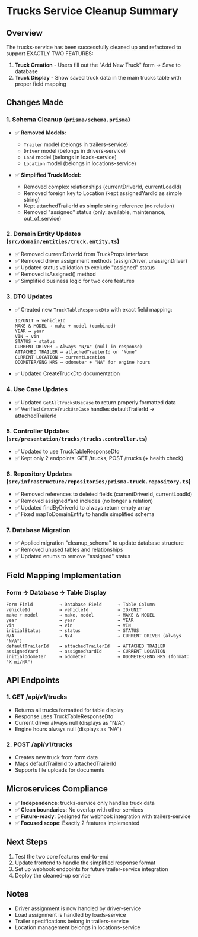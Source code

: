 # Trucks Service Cleanup Summary

## Overview
The trucks-service has been successfully cleaned up and refactored to support EXACTLY TWO FEATURES:
1. **Truck Creation** - Users fill out the "Add New Truck" form → Save to database
2. **Truck Display** - Show saved truck data in the main trucks table with proper field mapping

## Changes Made

### 1. Schema Cleanup (`prisma/schema.prisma`)
- ✅ **Removed Models:**
  - `Trailer` model (belongs in trailers-service)
  - `Driver` model (belongs in drivers-service)
  - `Load` model (belongs in loads-service)
  - `Location` model (belongs in locations-service)
  
- ✅ **Simplified Truck Model:**
  - Removed complex relationships (currentDriverId, currentLoadId)
  - Removed foreign key to Location (kept assignedYardId as simple string)
  - Kept attachedTrailerId as simple string reference (no relation)
  - Removed "assigned" status (only: available, maintenance, out_of_service)

### 2. Domain Entity Updates (`src/domain/entities/truck.entity.ts`)
- ✅ Removed currentDriverId from TruckProps interface
- ✅ Removed driver assignment methods (assignDriver, unassignDriver)
- ✅ Updated status validation to exclude "assigned" status
- ✅ Removed isAssigned() method
- ✅ Simplified business logic for two core features

### 3. DTO Updates
- ✅ Created new `TruckTableResponseDto` with exact field mapping:
  ```
  ID/UNIT → vehicleId
  MAKE & MODEL → make + model (combined)
  YEAR → year
  VIN → vin
  STATUS → status
  CURRENT DRIVER → Always "N/A" (null in response)
  ATTACHED TRAILER → attachedTrailerId or "None"
  CURRENT LOCATION → currentLocation
  ODOMETER/ENG HRS → odometer + "NA" for engine hours
  ```
- ✅ Updated CreateTruckDto documentation

### 4. Use Case Updates
- ✅ Updated `GetAllTrucksUseCase` to return properly formatted data
- ✅ Verified `CreateTruckUseCase` handles defaultTrailerId → attachedTrailerId

### 5. Controller Updates (`src/presentation/trucks/trucks.controller.ts`)
- ✅ Updated to use TruckTableResponseDto
- ✅ Kept only 2 endpoints: GET /trucks, POST /trucks (+ health check)

### 6. Repository Updates (`src/infrastructure/repositories/prisma-truck.repository.ts`)
- ✅ Removed references to deleted fields (currentDriverId, currentLoadId)
- ✅ Removed assignedYard includes (no longer a relation)
- ✅ Updated findByDriverId to always return empty array
- ✅ Fixed mapToDomainEntity to handle simplified schema

### 7. Database Migration
- ✅ Applied migration "cleanup_schema" to update database structure
- ✅ Removed unused tables and relationships
- ✅ Updated enums to remove "assigned" status

## Field Mapping Implementation

### Form → Database → Table Display
```
Form Field          → Database Field      → Table Column
vehicleId           → vehicleId           → ID/UNIT
make + model        → make, model         → MAKE & MODEL
year                → year                → YEAR
vin                 → vin                 → VIN
initialStatus       → status              → STATUS
N/A                 → N/A                 → CURRENT DRIVER (always "N/A")
defaultTrailerId    → attachedTrailerId   → ATTACHED TRAILER
assignedYard        → assignedYardId      → CURRENT LOCATION
initialOdometer     → odometer            → ODOMETER/ENG HRS (format: "X mi/NA")
```

## API Endpoints

### 1. GET /api/v1/trucks
- Returns all trucks formatted for table display
- Response uses TruckTableResponseDto
- Current driver always null (displays as "N/A")
- Engine hours always null (displays as "NA")

### 2. POST /api/v1/trucks
- Creates new truck from form data
- Maps defaultTrailerId to attachedTrailerId
- Supports file uploads for documents

## Microservices Compliance
- ✅ **Independence**: trucks-service only handles truck data
- ✅ **Clean boundaries**: No overlap with other services
- ✅ **Future-ready**: Designed for webhook integration with trailers-service
- ✅ **Focused scope**: Exactly 2 features implemented

## Next Steps
1. Test the two core features end-to-end
2. Update frontend to handle the simplified response format
3. Set up webhook endpoints for future trailer-service integration
4. Deploy the cleaned-up service

## Notes
- Driver assignment is now handled by driver-service
- Load assignment is handled by loads-service
- Trailer specifications belong in trailers-service
- Location management belongs in locations-service